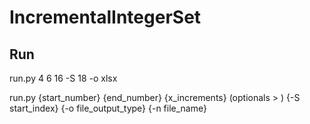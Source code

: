 # IncrementalIntegerSet
## Run
run.py 4 6 16 -S 18 -o xlsx

run.py {start_number} {end_number} {x_increments} (optionals > ) {-S start_index} {-o file_output_type} {-n file_name}